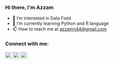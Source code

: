 ### Hi there, I'm Azzam 

- 👀 I’m interested in Data Field
- 🌱 I’m currently learning Python and R language
- 📫 How to reach me at azzamn44@gmail.com

### Connect with me:

[<img align="left" alt="codeSTACKr | Twitter" width="22px" src="https://image.flaticon.com/icons/png/512/1409/1409937.png" />][twitter]
[<img align="left" alt="codeSTACKr | LinkedIn" width="22px" src="https://image.flaticon.com/icons/png/512/1409/1409945.png" />][linkedin]
[<img align="left" alt="codeSTACKr | Instagram" width="22px" src="https://image.flaticon.com/icons/png/512/174/174855.png" />][instagram]

<br />


[twitter]: https://twitter.com/azzamnaufal_
[instagram]: https://instagram.com/azzamnaufal
[linkedin]: https://www.linkedin.com/in/azzamnaufal/
<!---
azzamnaufaal/azzamnaufaal is a ✨ special ✨ repository because its `README.md` (this file) appears on your GitHub profile.
You can click the Preview link to take a look at your changes.
--->
